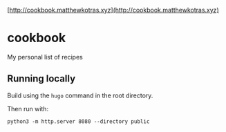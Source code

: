 [http://cookbook.matthewkotras.xyz](http://cookbook.matthewkotras.xyz)

# cookbook
My personal list of recipes

## Running locally

Build using the `hugo` command in the root directory.

Then run with:

```
python3 -m http.server 8080 --directory public
```
